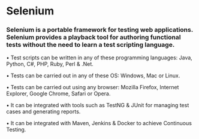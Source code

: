 # Selenium

### Selenium is a portable framework for testing web applications. Selenium provides a playback tool for authoring functional tests without the need to learn a test scripting language.

• Test scripts can be written in any of these programming languages: Java, Python, C#, PHP, Ruby, Perl & .Net.

• Tests can be carried out in any of these OS: Windows, Mac or Linux.

• Tests can be carried out using any browser: Mozilla Firefox, Internet Explorer, Google Chrome, Safari or Opera.

• It can be integrated with tools such as TestNG & JUnit for managing test cases and generating reports.

• It can be integrated with Maven, Jenkins & Docker to achieve Continuous Testing.

